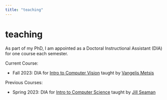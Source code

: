 ```yaml
---
title: "teaching"
---
```


# teaching

As part of my PhD, I am appointed as a Doctoral Instructional Assistant (DIA) for one course each semester.

Current Course:
- Fall 2023: DIA for [Intro to Computer Vision](https://cs.txstate.edu/academics/course_detail/CS/4337/) taught by [Vangelis Metsis](https://userweb.cs.txstate.edu/~v_m137/)

Previous Courses:
- Spring 2023: DIA for  [Intro to Computer Science](https://cs.txstate.edu/academics/course_detail/CS/1428/) taught by [Jill Seaman](https://userweb.cs.txstate.edu/~js236/)
